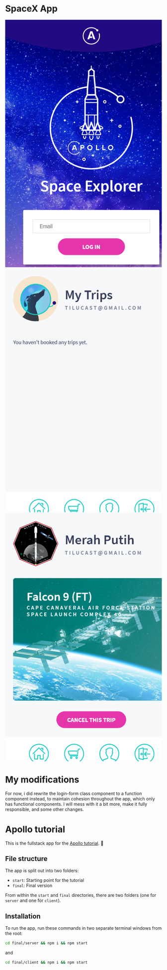 # SpaceX App
<img src="images/Screenshot_2021-01-21 Launches.png"></img>
<img src="images/Screenshot_2021-01-21 Launches(1).png"></img>
<img src="images/Screenshot_2021-01-21 Launches(2).png"></img>

# My modifications
For now, i did rewrite the login-form class component to a function component instead, to maintain cohesion throughout the app, which only has functional components.
I will mess with it a bit more, make it fully responsible, and some other changes.

# Apollo tutorial

This is the fullstack app for the [Apollo tutorial](http://apollographql.com/docs/tutorial/introduction.html). 🚀

## File structure

The app is split out into two folders:
- `start`: Starting point for the tutorial
- `final`: Final version

From within the `start` and `final` directories, there are two folders (one for `server` and one for `client`).

## Installation

To run the app, run these commands in two separate terminal windows from the root:

```bash
cd final/server && npm i && npm start
```

and

```bash
cd final/client && npm i && npm start
```

